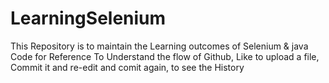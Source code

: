 # LearningSelenium
This Repository is to maintain the Learning outcomes of Selenium & java Code for Reference 
To Understand the flow of Github, Like to upload a file, Commit it and re-edit and comit again, to see the History
